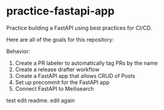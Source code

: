 # practice-fastapi-app
Practice building a FastAPI using best practices for CI/CD.

Here are all of the goals for this repository:

Behavior:
1. Create a PR labeler to automatically tag PRs by the name
2. Create a release drafter workflow
3. Create a FastAPI app that allows CRUD of Posts
4. Set up precommit for the FastAPI app
5. Connect FastAPI to Meilisearch

test edit readme.
edit again